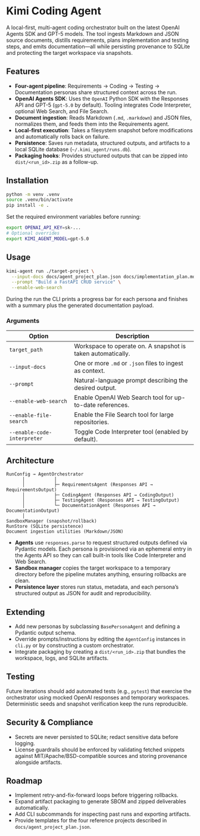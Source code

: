 # Kimi Coding Agent

A local-first, multi-agent coding orchestrator built on the latest OpenAI Agents SDK and GPT-5 models. The tool ingests Markdown and JSON source documents, distills requirements, plans implementation and testing steps, and emits documentation—all while persisting provenance to SQLite and protecting the target workspace via snapshots.

## Features

- **Four-agent pipeline**: Requirements → Coding → Testing → Documentation personas share structured context across the run.
- **OpenAI Agents SDK**: Uses the `OpenAI` Python SDK with the Responses API and GPT-5 (`gpt-5.0` by default). Tooling integrates Code Interpreter, optional Web Search, and File Search.
- **Document ingestion**: Reads Markdown (`.md`, `.markdown`) and JSON files, normalizes them, and feeds them into the Requirements agent.
- **Local-first execution**: Takes a filesystem snapshot before modifications and automatically rolls back on failure.
- **Persistence**: Saves run metadata, structured outputs, and artifacts to a local SQLite database (`~/.kimi_agent/runs.db`).
- **Packaging hooks**: Provides structured outputs that can be zipped into `dist/<run_id>.zip` as a follow-up.

## Installation

```bash
python -m venv .venv
source .venv/bin/activate
pip install -e .
```

Set the required environment variables before running:

```bash
export OPENAI_API_KEY=sk-...
# Optional overrides
export KIMI_AGENT_MODEL=gpt-5.0
```

## Usage

```bash
kimi-agent run ./target-project \
  --input-docs docs/agent_project_plan.json docs/implementation_plan.md \
  --prompt "Build a FastAPI CRUD service" \
  --enable-web-search
```

During the run the CLI prints a progress bar for each persona and finishes with a summary plus the generated documentation payload.

### Arguments

| Option | Description |
| ------ | ----------- |
| `target_path` | Workspace to operate on. A snapshot is taken automatically. |
| `--input-docs` | One or more `.md` or `.json` files to ingest as context. |
| `--prompt` | Natural-language prompt describing the desired output. |
| `--enable-web-search` | Enable OpenAI Web Search tool for up-to-date references. |
| `--enable-file-search` | Enable the File Search tool for large repositories. |
| `--enable-code-interpreter` | Toggle Code Interpreter tool (enabled by default). |

## Architecture

```
RunConfig → AgentOrchestrator
      │           │
      │           ├─ RequirementsAgent (Responses API → RequirementsOutput)
      │           ├─ CodingAgent (Responses API → CodingOutput)
      │           ├─ TestingAgent (Responses API → TestingOutput)
      │           └─ DocumentationAgent (Responses API → DocumentationOutput)
      │
SandboxManager (snapshot/rollback)
RunStore (SQLite persistence)
Document ingestion utilities (Markdown/JSON)
```

- **Agents** use `responses.parse` to request structured outputs defined via Pydantic models. Each persona is provisioned via an ephemeral entry in the Agents API so they can call built-in tools like Code Interpreter and Web Search.
- **Sandbox manager** copies the target workspace to a temporary directory before the pipeline mutates anything, ensuring rollbacks are clean.
- **Persistence layer** stores run status, metadata, and each persona’s structured output as JSON for audit and reproducibility.

## Extending

- Add new personas by subclassing `BasePersonaAgent` and defining a Pydantic output schema.
- Override prompts/instructions by editing the `AgentConfig` instances in `cli.py` or by constructing a custom orchestrator.
- Integrate packaging by creating a `dist/<run_id>.zip` that bundles the workspace, logs, and SQLite artifacts.

## Testing

Future iterations should add automated tests (e.g., `pytest`) that exercise the orchestrator using mocked OpenAI responses and temporary workspaces. Deterministic seeds and snapshot verification keep the runs reproducible.

## Security & Compliance

- Secrets are never persisted to SQLite; redact sensitive data before logging.
- License guardrails should be enforced by validating fetched snippets against MIT/Apache/BSD-compatible sources and storing provenance alongside artifacts.

## Roadmap

- Implement retry-and-fix-forward loops before triggering rollbacks.
- Expand artifact packaging to generate SBOM and zipped deliverables automatically.
- Add CLI subcommands for inspecting past runs and exporting artifacts.
- Provide templates for the four reference projects described in `docs/agent_project_plan.json`.

